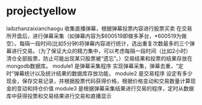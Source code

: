 # projectyellow
laibzhanzaixianchaogu
收集直播弹幕，根据弹幕投票内容进行股票买卖
在交易所开盘后，进行弹幕采集（如弹幕内容为$600519即做多茅台，*600519为做空）。每隔一段时间(比如5分钟)将弹幕内容进行统计，选出重复次数最多的三个弹幕进行交易。（为了保证大众的精力集中，可以考虑每隔一段时间（比如2小时）清仓全部股票，防止可能出现某只股票被“遗忘”。）交易结果和投票的结果存放在mongodb数据库。
module1 是弹幕采集程序 实现弹幕采集，弹幕去重，“定时”弹幕统计以及统计结果的数据库存放功能，
module2 是交易程序 设定有多少现金，保存交易记录，并根据股票代码获得价格，根据价格变动和交易数量计算现金的变动和持仓价值
module3 是根据弹幕采集结果进行交易的程序，定时从数据库中获得投票和交易结果进行交易和直播显示
